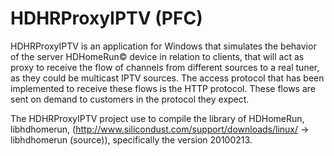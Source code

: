 # HDHRProxyIPTV (PFC)

HDHRProxyIPTV is an application for Windows that simulates the behavior of the server HDHomeRun© device
in relation to clients, that will act as proxy to receive the flow of channels from different sources to
a real tuner, as they could be multicast IPTV sources. The access protocol that has been implemented to 
receive these flows is the HTTP protocol. These flows are sent on demand to customers in the protocol 
they expect.

The HDHRProxyIPTV project use to compile the library of HDHomeRun, libhdhomerun, 
(http://www.silicondust.com/support/downloads/linux/ -> libhdhomerun (source)), 
specifically the version 20100213.

